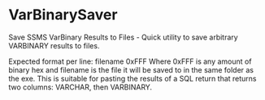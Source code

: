 # VarBinarySaver
Save SSMS VarBinary Results to Files - Quick utility to save arbitrary VARBINARY results to files.

Expected format per line: filename 0xFFF
Where 0xFFF is any amount of binary hex and filename is the file it will be saved to in the same folder as the exe.
This is suitable for pasting the results of a SQL return that returns two columns: VARCHAR, then VARBINARY.

